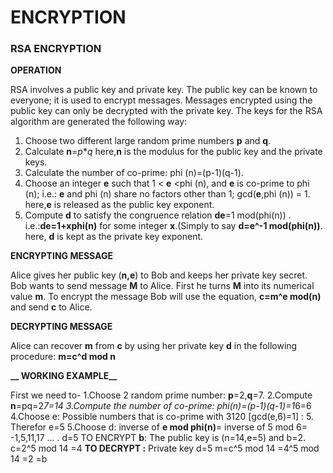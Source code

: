 # ENCRYPTION
### RSA ENCRYPTION
**__OPERATION__**

RSA involves a public key and private key. The public key can be known to everyone; it is used to encrypt messages. Messages encrypted using the public key can only be decrypted with the private key. The keys for the RSA algorithm are generated the following way:
  1. Choose two different large random prime numbers **p** and **q**.
  2. Calculate **n**=_p_*_q_ here,**n** is the modulus for the public key and the private keys.
  3. Calculate the number of co-prime: phi (n)=(p-1)(q-1).
  4. Choose an integer **e** such that 1 < **e** <phi (n), and **e** is co-prime to phi (n); i.e.: **e** and phi (n) share no factors other than 1; gcd(**e**,phi (n)) = 1.   here,**e** is released as the public key exponent.
  5. Compute **d** to satisfy the congruence relation **de**=1 mod(phi(n)) . i.e.:**de=1+xphi(n)** for some integer **x**.(Simply to say **d=e^-1 mod(phi(n))**.  here, **d** is kept as the private key exponent.
  
  **__ENCRYPTING MESSAGE__**
  
  Alice gives her public key (**n,e**) to Bob and keeps her private key secret. Bob wants to send message **M** to Alice.
  First he turns **M** into its numerical value **m**. To encrypt the message Bob will use the equation, **__c=m^e mod(n)__** and send **c** to Alice. 
  
  **__DECRYPTING MESSAGE__**
  
  Alice can recover **m** from **c** by using her private key **d** in the following procedure:
**__m=c^d mod n__**
 
  **__ WORKING EXAMPLE__**
  
  First we need to-
  1.Choose 2 random prime number: **p**=2,**q**=7. 
  2.Compute **n**=pq=2*7=14
  3.Compute the number of co-prime: phi(n)=(p-1)(q-1)=1*6=6
  4.Choose e: Possible numbers that is co-prime with 3120 [gcd(e,6)=1] : 5. Therefor e=5
  5.Choose d: inverse of **e mod phi(n)**= inverse of 5 mod 6= -1,5,11,17 ... . d=5
  TO ENCRYPT **b**:
    The public key is (n=14,e=5) and b=2.
    c=2^5 mod 14
     =4
   **TO DECRYPT :**
   Private key d=5
   m=c^5 mod 14
    =4^5 mod 14
    =2
    =b
    
    
